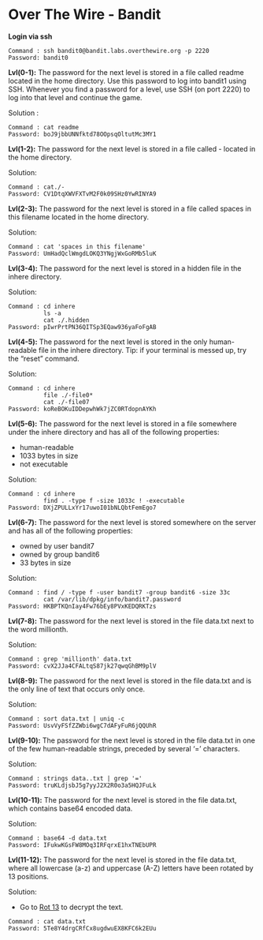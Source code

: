 # Over The Wire - Bandit

**Login via ssh**
```
Command : ssh bandit0@bandit.labs.overthewire.org -p 2220
Password: bandit0
```

**Lvl(0-1):** The password for the next level is stored in a file called readme located in the home directory. Use this password to log into bandit1 using SSH. Whenever you find a password for a level, use SSH (on port 2220) to log into that level and continue the game.

Solution : 
 ```
 Command : cat readme 
 Password: boJ9jbbUNNfktd78OOpsqOltutMc3MY1
 ```
**Lvl(1-2):** The password for the next level is stored in a file called - located in the home directory.

Solution:
```
Command : cat./-
Password: CV1DtqXWVFXTvM2F0k09SHz0YwRINYA9
```

**Lvl(2-3):** The password for the next level is stored in a file called spaces in this filename located in the home directory. 

Solution:
```
Command : cat 'spaces in this filename'
Password: UmHadQclWmgdLOKQ3YNgjWxGoRMb5luK
```

**Lvl(3-4):** The password for the next level is stored in a hidden file in the inhere directory.

Solution:
```
Command : cd inhere
          ls -a
          cat ./.hidden
Password: pIwrPrtPN36QITSp3EQaw936yaFoFgAB
```

**Lvl(4-5):** The password for the next level is stored in the only human-readable file in the inhere directory. Tip: if your terminal is messed up, try the “reset” command.

Solution:
```
Command : cd inhere
          file ./-file0*
          cat ./-file07
Password: koReBOKuIDDepwhWk7jZC0RTdopnAYKh
```

**Lvl(5-6):** The password for the next level is stored in a file somewhere under the inhere directory and has all of the following properties:
- human-readable
- 1033 bytes in size
- not executable

Solution:
```
Command : cd inhere
          find . -type f -size 1033c ! -executable
Password: DXjZPULLxYr17uwoI01bNLQbtFemEgo7
```

**Lvl(6-7):** The password for the next level is stored somewhere on the server and has all of the following properties:
- owned by user bandit7
- owned by group bandit6
- 33 bytes in size

Solution:
```
Command : find / -type f -user bandit7 -group bandit6 -size 33c
          cat /var/lib/dpkg/info/bandit7.password
Password: HKBPTKQnIay4Fw76bEy8PVxKEDQRKTzs
```

**Lvl(7-8):** The password for the next level is stored in the file data.txt next to the word millionth.

Solution:
```
Command : grep 'millionth' data.txt 
Password: cvX2JJa4CFALtqS87jk27qwqGhBM9plV
```

**Lvl(8-9):** The password for the next level is stored in the file data.txt and is the only line of text that occurs only once.

Solution:
```
Command : sort data.txt | uniq -c 
Password: UsvVyFSfZZWbi6wgC7dAFyFuR6jQQUhR
``` 

**Lvl(9-10):** The password for the next level is stored in the file data.txt in one of the few human-readable strings, preceded by several ‘=’ characters.

Solution:
```
Command : strings data..txt | grep '='
Password: truKLdjsbJ5g7yyJ2X2R0o3a5HQJFuLk
```

**Lvl(10-11):** The password for the next level is stored in the file data.txt, which contains base64 encoded data.

Solution:
```
Command : base64 -d data.txt
Password: IFukwKGsFW8MOq3IRFqrxE1hxTNEbUPR
```

**Lvl(11-12):** The password for the next level is stored in the file data.txt, where all lowercase (a-z) and uppercase (A-Z) letters have been rotated by 13 positions.

Solution:
- Go to [Rot 13](https://rot13.com/) to decrypt the text.
```
Command : cat data.txt
Password: 5Te8Y4drgCRfCx8ugdwuEX8KFC6k2EUu
```

